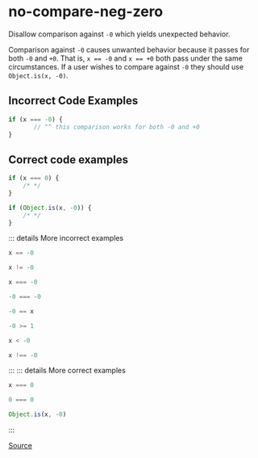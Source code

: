 <!--
 generated docs file, do not edit by hand, see xtask/docgen 
-->
# no-compare-neg-zero

Disallow comparison against `-0` which yields unexpected behavior.

Comparison against `-0` causes unwanted behavior because it passes for both `-0` and `+0`.
That is, `x == -0` and `x == +0` both pass under the same circumstances. If a user wishes
to compare against `-0` they should use `Object.is(x, -0)`.

## Incorrect Code Examples

```js
if (x === -0) {
       // ^^ this comparison works for both -0 and +0
}
```

## Correct code examples

```js
if (x === 0) {
    /* */
}
```

```js
if (Object.is(x, -0)) {
    /* */
}
```

::: details More incorrect examples

```js
x == -0
```

```js
x != -0
```

```js
x === -0
```

```js
-0 === -0
```

```js
-0 == x
```

```js
-0 >= 1
```

```js
x < -0
```

```js
x !== -0
```
:::
::: details More correct examples

```js
x === 0
```

```js
0 === 0
```

```js
Object.is(x, -0)
```
:::

[Source](https://github.com/RDambrosio016/RSLint/tree/master/crates/rslint_core/src/groups/errors/no_compare_neg_zero.rs)
